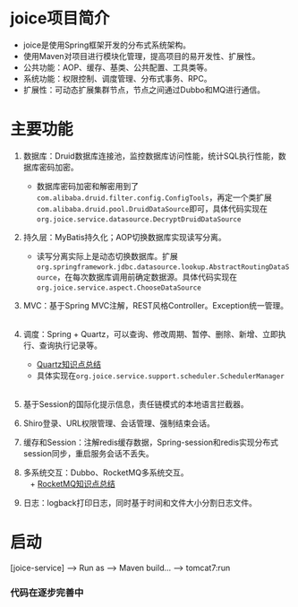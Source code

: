 # joice项目简介    
+ joice是使用Spring框架开发的分布式系统架构。
+ 使用Maven对项目进行模块化管理，提高项目的易开发性、扩展性。
+ 公共功能：AOP、缓存、基类、公共配置、工具类等。
+ 系统功能：权限控制、调度管理、分布式事务、RPC。
+ 扩展性：可动态扩展集群节点，节点之间通过Dubbo和MQ进行通信。

# 主要功能    
1. 数据库：Druid数据库连接池，监控数据库访问性能，统计SQL执行性能，数据库密码加密。    
    + 数据库密码加密和解密用到了`com.alibaba.druid.filter.config.ConfigTools`，再定一个类扩展`com.alibaba.druid.pool.DruidDataSource`即可，具体代码实现在`org.joice.service.datasource.DecryptDruidDataSource`    

2. 持久层：MyBatis持久化；AOP切换数据库实现读写分离。    
    + 读写分离实际上是动态切换数据库。扩展`org.springframework.jdbc.datasource.lookup.AbstractRoutingDataSource`，在每次数据库调用前确定数据源。具体代码实现在`org.joice.service.aspect.ChooseDataSource`    
    
3. MVC：基于Spring MVC注解，REST风格Controller。Exception统一管理。    

4. 调度：Spring + Quartz，可以查询、修改周期、暂停、删除、新增、立即执行、查询执行记录等。    
    + [Quartz知识点总结](https://github.com/huhuics/Accumulate/blob/master/%E6%9E%B6%E6%9E%84%E5%92%8C%E7%AE%97%E6%B3%95/Quartz%E5%9F%BA%E6%9C%AC%E6%A6%82%E5%BF%B5.md)    
    + 具体实现在`org.joice.service.support.scheduler.SchedulerManager`
     
5. 基于Session的国际化提示信息，责任链模式的本地语言拦截器。    

6. Shiro登录、URL权限管理、会话管理、强制结束会话。    

7. 缓存和Session：注解redis缓存数据，Spring-session和redis实现分布式session同步，重启服务会话不丢失。    

8. 多系统交互：Dubbo、RocketMQ多系统交互。    
    + [RocketMQ知识点总结](https://github.com/huhuics/Accumulate/blob/master/%E6%9E%B6%E6%9E%84%E5%92%8C%E7%AE%97%E6%B3%95/RocketMQ%E5%9F%BA%E6%9C%AC%E6%A6%82%E5%BF%B5.md)

9. 日志：logback打印日志，同时基于时间和文件大小分割日志文件。    


# 启动    
[joice-service] --> Run as --> Maven build... --> tomcat7:run

### 代码在逐步完善中
